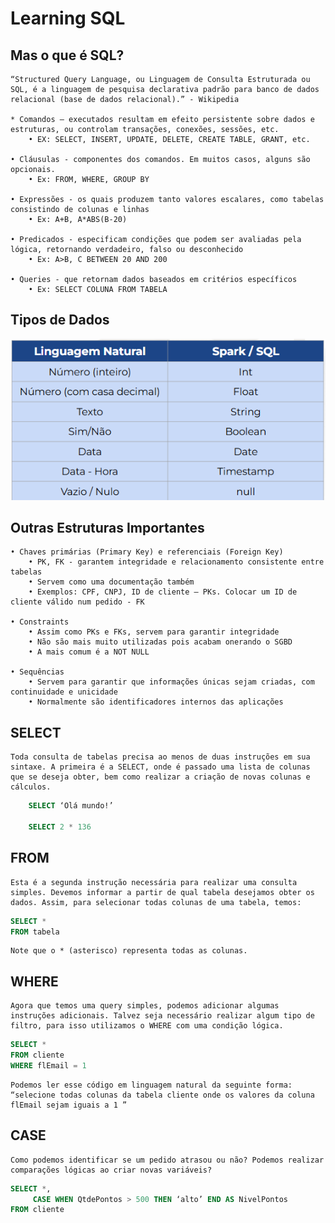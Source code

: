 # Learning SQL

## Mas o que é SQL?

    “Structured Query Language, ou Linguagem de Consulta Estruturada ou SQL, é a linguagem de pesquisa declarativa padrão para banco de dados relacional (base de dados relacional).” - Wikipedia

    * Comandos – executados resultam em efeito persistente sobre dados e estruturas, ou controlam transações, conexões, sessões, etc. 
        • EX: SELECT, INSERT, UPDATE, DELETE, CREATE TABLE, GRANT, etc.

    • Cláusulas - componentes dos comandos. Em muitos casos, alguns são opcionais. 
        • Ex: FROM, WHERE, GROUP BY 

    • Expressões - os quais produzem tanto valores escalares, como tabelas consistindo de colunas e linhas 
        • Ex: A+B, A*ABS(B-20)

    • Predicados - especificam condições que podem ser avaliadas pela lógica, retornando verdadeiro, falso ou desconhecido
        • Ex: A>B, C BETWEEN 20 AND 200 

    • Queries - que retornam dados baseados em critérios específicos
        • Ex: SELECT COLUNA FROM TABELA

## Tipos de Dados
![image](img/tipo_de_dados.png)

## Outras Estruturas Importantes
    • Chaves primárias (Primary Key) e referenciais (Foreign Key)
        • PK, FK - garantem integridade e relacionamento consistente entre tabelas
        • Servem como uma documentação também
        • Exemplos: CPF, CNPJ, ID de cliente – PKs. Colocar um ID de cliente válido num pedido - FK 

    • Constraints 
        • Assim como PKs e FKs, servem para garantir integridade
        • Não são mais muito utilizadas pois acabam onerando o SGBD
        • A mais comum é a NOT NULL

    • Sequências 
        • Servem para garantir que informações únicas sejam criadas, com continuidade e unicidade 
        • Normalmente são identificadores internos das aplicações

## SELECT
    Toda consulta de tabelas precisa ao menos de duas instruções em sua sintaxe. A primeira é a SELECT, onde é passado uma lista de colunas que se deseja obter, bem como realizar a criação de novas colunas e cálculos.

```sql
    SELECT ‘Olá mundo!’

    SELECT 2 * 136
```

## FROM
    Esta é a segunda instrução necessária para realizar uma consulta simples. Devemos informar a partir de qual tabela desejamos obter os dados. Assim, para selecionar todas colunas de uma tabela, temos:

```sql
SELECT *
FROM tabela
```
    Note que o * (asterisco) representa todas as colunas.

##  WHERE
    Agora que temos uma query simples, podemos adicionar algumas instruções adicionais. Talvez seja necessário realizar algum tipo de filtro, para isso utilizamos o WHERE com uma condição lógica.

```sql
SELECT *
FROM cliente
WHERE flEmail = 1
```

    Podemos ler esse código em linguagem natural da seguinte forma: “selecione todas colunas da tabela cliente onde os valores da coluna flEmail sejam iguais a 1 ”

## CASE
    Como podemos identificar se um pedido atrasou ou não? Podemos realizar comparações lógicas ao criar novas variáveis?

```sql
SELECT *,
     CASE WHEN QtdePontos > 500 THEN ‘alto’ END AS NivelPontos
FROM cliente
```